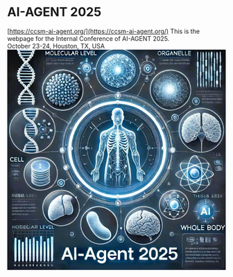 
# AI-AGENT 2025
[https://ccsm-ai-agent.org/](https://ccsm-ai-agent.org/)
This is the webpage for the Internal Conference of AI-AGENT 2025.<br/>
October 23-24, Houston, TX, USA<br/>
![image](https://github.com/CCSM-prog/AI-Agent-2025/blob/main/images/AI-Agent-poster.jpeg)<br/>
